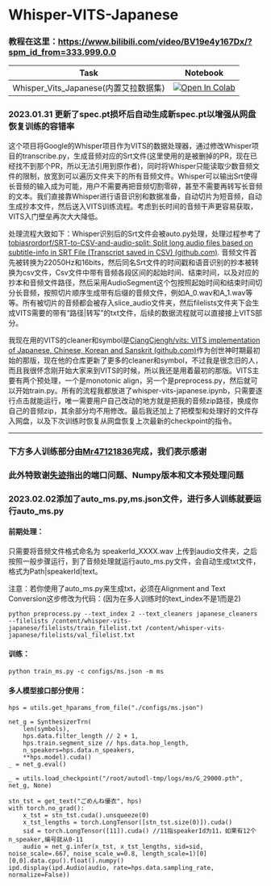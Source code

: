 # Whisper-VITS-Japanese

### 教程在这里：https://www.bilibili.com/video/BV19e4y167Dx/?spm_id_from=333.999.0.0 
| Task                                     | Notebook                                                                                                                                                                                                            |
|------------------------------------------|---------------------------------------------------------------------------------------------------------------------------------------------------------------------------------------------------------------------|
|Whisper_Vits_Japanese(内置艾拉数据集) | [![Open In Colab](https://colab.research.google.com/assets/colab-badge.svg)](https://colab.research.google.com/github/AlexandaJerry/whisper-vits-japanese/blob/main/Whisper_Vits_Japanese.ipynb) |

###  2023.01.31 更新了spec.pt损坏后自动生成新spec.pt以增强从网盘恢复训练的容错率

这个项目将Google的Whisper项目作为VITS的数据处理器，通过修改Whisper项目的transcribe.py，生成音频对应的Srt文件(这里使用的是被删掉的PR，现在已经找不到那个PR，所以无法引用到原作者)，同时将Whisper只能读取少数音频文件的限制，放宽到可以遍历文件夹下的所有音频文件。Whisper可以输出Srt使得长音频的输入成为可能，用户不需要再把音频切割零碎，甚至不需要再转写长音频的文本。我们直接靠Whisper进行语音识别和数据准备，自动切片为短音频，自动生成抄本文件，然后送入VITS训练流程。考虑到长时间的音频干声更容易获取，VITS入门壁垒再次大大降低。

处理流程大致如下：Whisper识别后的Srt文件会被auto.py处理，处理过程参考了[tobiasrordorf/SRT-to-CSV-and-audio-split: Split long audio files based on subtitle-info in SRT File (Transcript saved in CSV) (github.com)](https://github.com/tobiasrordorf/SRT-to-CSV-and-audio-split).  音频文件首先被转换为22050Hz和16bits，然后同名Srt文件的时间戳和语音识别的抄本被转换为csv文件，Csv文件中带有音频各段区间的起始时间、结束时间，以及对应的抄本和音频文件路径，然后采用AudioSegment这个包按照起始时间和结束时间切分长音频，按照切片顺序生成带有后缀的音频文件，例如A_0.wav和A_1.wav等等。所有被切片的音频都会被存入slice_audio文件夹，然后filelists文件夹下会生成VITS需要的带有“路径|转写”的txt文件，后续的数据流程就可以直接接上VITS部分。

我现在用的VITS的cleaner和symbol是[CjangCjengh/vits: VITS implementation of Japanese, Chinese, Korean and Sanskrit (github.com)](https://github.com/CjangCjengh/vits)作为创世神时期最初始的那版，现在他的仓库更新了更多的cleaner和symbol，不过我是很念旧的人，而且我很怀念刚开始大家来到VITS的时候，所以我还是用着最初的那版。VITS主要有两个预处理，一个是monotonic align，另一个是preprocess.py，然后就可以开始train.py。所有的流程我都放进了whisper-vits-japanese.ipynb，只需要逐行点击就能运行，唯一需要用户自己改动的地方就是把我的音频zip路径，换成你自己的音频zip，其余部分均不用修改。最后我还加上了把模型和处理好的文件存入网盘，以及下次训练时恢复从网盘恢复上次最新的checkpoint的指令。

---

### 下方多人训练部分由[Mr47121836](https://github.com/Mr47121836)完成，我们表示感谢
### 此外特致谢[失迹](https://github.com/Mitr-yuzr)指出的端口问题、Numpy版本和文本预处理问题
### 2023.02.02添加了auto_ms.py,ms.json文件，进行多人训练就要运行auto_ms.py

#### 前期处理：

只需要将音频文件格式命名为 speakerId_XXXX.wav 上传到audio文件夹，之后按照一般步骤运行，到了音频处理就运行auto_ms.py文件，会自动生成txt文件，格式为Path|speakerId|text。

注意：若你使用了auto_ms.py来生成txt，必须在Alignment and Text Conversion这步修改为代码：(因为在多人训练时的text_index不是1而是2)
```
python preprocess.py --text_index 2 --text_cleaners japanese_cleaners --filelists /content/whisper-vits-japanese/filelists/train_filelist.txt /content/whisper-vits-japanese/filelists/val_filelist.txt
```

#### 训练：

```
python train_ms.py -c configs/ms.json -m ms
```
#### 多人模型接口部分使用：
```
hps = utils.get_hparams_from_file("./configs/ms.json")

net_g = SynthesizerTrn(
    len(symbols),  
    hps.data.filter_length // 2 + 1,  
    hps.train.segment_size // hps.data.hop_length,  
    n_speakers=hps.data.n_speakers,  
    **hps.model).cuda()  
_ = net_g.eval()  

_ = utils.load_checkpoint("/root/autodl-tmp/logs/ms/G_29000.pth", net_g, None)

stn_tst = get_text("ごめんね優衣", hps)
with torch.no_grad():  
    x_tst = stn_tst.cuda().unsqueeze(0)  
    x_tst_lengths = torch.LongTensor([stn_tst.size(0)]).cuda()  
    sid = torch.LongTensor([11]).cuda() //11指speakerId为11，如果有12个n_speaker,编号就从0-11  
    audio = net_g.infer(x_tst, x_tst_lengths, sid=sid, noise_scale=.667, noise_scale_w=0.8, length_scale=1)[0][0,0].data.cpu().float().numpy()  
ipd.display(ipd.Audio(audio, rate=hps.data.sampling_rate, normalize=False))  
```
